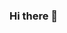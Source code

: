 ### Hi there 👋

<!--
**LonelyTangzz/LonelyTangzz** is a ✨ _special_ ✨ repository because its `README.md` (this file) appears on your GitHub profile.

![pc](https://user-images.githubusercontent.com/48684478/130450738-cec8637f-bfcb-460e-9d2b-72561b56400d.gif)

- 🔭 I’m currently working on ...
- 🌱 I’m currently learning ...
- 👯 I’m looking to collaborate on ...
- 🤔 I’m looking for help with ...
- 💬 Ask me about ...
- 📫 How to reach me: ...
- 😄 Pronouns: ...
- ⚡ Fun fact: ...
-->
